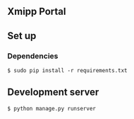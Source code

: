 ## Xmipp Portal

## Set up

### Dependencies

```
$ sudo pip install -r requirements.txt
```

## Development server

```
$ python manage.py runserver
```
